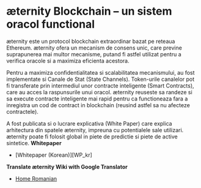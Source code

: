 # æternity Blockchain – un sistem oracol functional

æternity este un protocol blockchain extraordinar bazat pe reteaua
Ethereum. æternity ofera un mecanism de consens unic, care previne
suprapunerea mai multor mecanisme, putand fi astfel utilizat pentru a
verifica oracole si a maximiza eficienta acestora.

Pentru a maximiza confidentialitatea si scalabilitatea mecanismului, au
fost implementate si Canale de Stat (State Channels). Token-urile
canalelor pot fi transferate prin intermediul unor contracte inteligente
(Smart Contracts), care au acces la raspunsurile unui oracol. æternity
reuseste sa randeze si sa execute contracte inteligente mai rapid pentru
ca functioneaza fara a inregistra un cod de contract in blockchain
(reusind astfel sa nu afecteze contractele).

A fost publicata si o lucrare explicativa (White Paper) care explica
arhitectura din spatele æternity, impreuna cu potentialele sale
utilizari. æternity poate fi folosit global in piete de predictie si
piete de active sintetice. **Whitepaper**
* [Whitepaper (Korean)][WP_kr]


**Translate æternity Wiki with Google Translator**
* [Home Romanian](https://translate.google.com/translate?sl=en&tl=ro&u=https://github.com/aeternity/wiki/wiki/)
